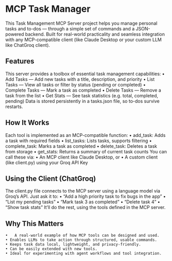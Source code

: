 # MCP Task Manager

This Task Management MCP Server project helps you manage personal tasks and to-dos — through a simple set of commands and a JSON-powered backend. Built for real-world practicality and seamless integration with any MCP-compatible client (like Claude Desktop or your custom LLM like ChatGroq client).

## Features
This server provides a toolbox of essential task management capabilities:
	•	Add Tasks — Add new tasks with a title, description, and priority
	• List Tasks — View all tasks or filter by status (pending or completed)
	• Complete Tasks — Mark a task as completed
	• Delete Tasks — Remove a task from the list
	• Get Stats — See task statistics (e.g. total, completed, pending)
Data is stored persistently in a tasks.json file, so to-dos survive restarts.

## How It Works
Each tool is implemented as an MCP-compatible function:
	•	add_task: Adds a task with required fields
	•	list_tasks: Lists tasks, supports filtering
	•	complete_task: Marks a task as completed
	•	delete_task: Deletes a task from storage
	•	get_stats: Returns a summary of current task counts
You can call these via:
	•	An MCP client like Claude Desktop, or
	•	A custom client (like client.py) using your Groq API Key

## Using the Client (ChatGroq)
The client.py file connects to the MCP server using a language model via Groq’s API. Just ask it to:
	•	“Add a high priority task to fix bugs in the app”
	•	“List my pending tasks”
	•	“Mark task 3 as completed”
	•	“Delete task 4”
	•	“Show task stats”
It’ll do the rest, using the tools defined in the MCP server.

## Why This Matters
	•	A real-world example of how MCP tools can be designed and used.
	• Enables LLMs to take action through structured, usable commands.
	• Keeps task data local, lightweight, and privacy-friendly.
	• Can be easily extended with new tools.
	• Ideal for experimenting with agent workflows and tool integration.
